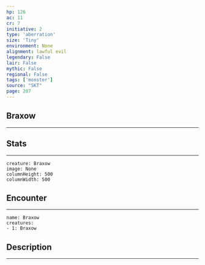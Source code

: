```yaml
---
hp: 126
ac: 11
cr: 7
initiative: 2
type: 'aberration'    
size: 'Tiny'
environment: None
alignment: lawful evil
legendary: False
lair: False
mythic: False
regional: False
tags: ['monster']
source: "SKT"
page: 207
---
```


## Braxow
---



## Stats
---

```statblock
creature: Braxow
image: None
columnHeight: 500
columnWidth: 500
```

## Encounter
---

```encounter-table
name: Braxow
creatures:
- 1: Braxow
```

## Description
---




